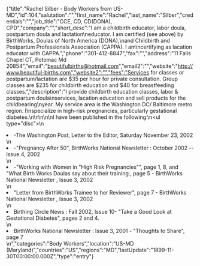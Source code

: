 {"title":"Rachel Silber - Body Workers from US-MD","id":104,"salutation":"","first_name":"Rachel","last_name":"Silber","credentials":"","job_title":"CCE, CD, CD(DONA), CPD","company":"","short_desc":"I am a childbirth educator, labor doula, postpartum doula and lactation\neducator. I am certified (see above) by BirthWorks, Doulas of North America (DONA),\nand Childbirth and Postpartum Professionals Association (CAPPA).  I am\ncertifying as lacation educator with CAPPA.","phone":"301-412-8847","fax":"","address":"11 Falls Chapel CT, Potomac Md  20854","email":"beautifulbirths@hotmail.com","email2":"","website":"http://www.beautiful-births.com","website2":"","fees":"Services for classes or postpartum/lactation are $35 per hour for private consultation. Group classes are $235 for childbirth education and $40 for breastfeeding classes.","description":"I provide childbirth education classes, labor & postpartum doula\nservices, lacation education and sell products for the childbearing\nyear.  My service area is the Washington DC/ Baltimore metro region.  I\nspecialize in high-risk pregnancies, particularly gestational diabetes.\n\n\n\n\nI have been published in the following:\n<ul type=\"disc\">\n<li>-The Washington Post, Letter to the Editor, Saturday November 23, 2002</li>\n<li>-\"Pregnancy After 50\", BirthWorks National Newsletter : October 2002 --Issue 4, 2002</li>\n<li>-\"Working with Women in \"High Risk Pregnancies\"\", page 1, 8,  and \"What Birth Works Doulas say about their training:, page 5 - BirthWorks National Newsletter , Issue 3, 2002</li>\n<li>\"Letter from BirthWorks Trainee to her Reviewer\", page 7 - BirthWorks National Newsletter , Issue 3, 2002</li>\n<li>Birthing Circle News : Fall 2002, Issue 10- \"Take a Good Look at Gestational Diabetes\", pages 2 and 4.</li>\n<li>BirthWorks National Newsletter : Issue 3, 2001 - \"Thoughts to Share\", page 7</li> \n</ul>","categories":"Body Workers","location":"US-MD (Maryland)","countries":"US","regions":"MD","lastUpdate":"1899-11-30T00:00:00.000Z","type":"entry"}
